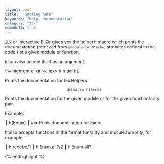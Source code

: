 ```yaml
---
layout: post
title:  "Getting help"
keywords: "help, documentation"
category: "IEx"
comments: true
---
```


`IEx` or Interactive EliXir gives you the helper `h` macro which prints the documentation (retrieved from `@moduledoc` or `@doc` attributes defined in the code.) of a given module or function. 

`h` can also accept itself as an argument.

{% highlight elixir %}
iex> h h
                                    def h()

Prints the documentation for IEx.Helpers.


                                defmacro h(term)

Prints the documentation for the given module or for the given function/arity
pair.

Examples

┃ h(Enum)
┃ #=> Prints documentation for Enum

It also accepts functions in the format fun/arity and module.fun/arity, for
example:

┃ h receive/1
┃ h Enum.all?/2
┃ h Enum.all?



{% endhighlight %}
